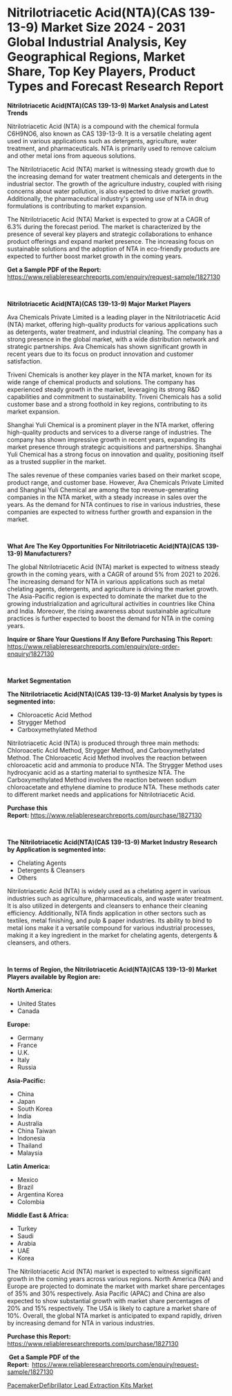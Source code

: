 <p><h1>Nitrilotriacetic Acid(NTA)(CAS 139-13-9) Market Size 2024 - 2031 Global Industrial Analysis, Key Geographical Regions, Market Share, Top Key Players, Product Types and Forecast Research Report</h1></p><p><strong>Nitrilotriacetic Acid(NTA)(CAS 139-13-9) Market Analysis and Latest Trends</strong></p>
<p><p>Nitrilotriacetic Acid (NTA) is a compound with the chemical formula C6H9NO6, also known as CAS 139-13-9. It is a versatile chelating agent used in various applications such as detergents, agriculture, water treatment, and pharmaceuticals. NTA is primarily used to remove calcium and other metal ions from aqueous solutions.</p><p>The Nitrilotriacetic Acid (NTA) market is witnessing steady growth due to the increasing demand for water treatment chemicals and detergents in the industrial sector. The growth of the agriculture industry, coupled with rising concerns about water pollution, is also expected to drive market growth. Additionally, the pharmaceutical industry's growing use of NTA in drug formulations is contributing to market expansion.</p><p>The Nitrilotriacetic Acid (NTA) Market is expected to grow at a CAGR of 6.3% during the forecast period. The market is characterized by the presence of several key players and strategic collaborations to enhance product offerings and expand market presence. The increasing focus on sustainable solutions and the adoption of NTA in eco-friendly products are expected to further boost market growth in the coming years.</p></p>
<p><strong>Get a Sample PDF of the Report:&nbsp;</strong> <a href="https://www.reliableresearchreports.com/enquiry/request-sample/1827130">https://www.reliableresearchreports.com/enquiry/request-sample/1827130</a></p>
<p>&nbsp;</p>
<p><strong>Nitrilotriacetic Acid(NTA)(CAS 139-13-9) Major Market Players</strong></p>
<p><p>Ava Chemicals Private Limited is a leading player in the Nitrilotriacetic Acid (NTA) market, offering high-quality products for various applications such as detergents, water treatment, and industrial cleaning. The company has a strong presence in the global market, with a wide distribution network and strategic partnerships. Ava Chemicals has shown significant growth in recent years due to its focus on product innovation and customer satisfaction.</p><p>Triveni Chemicals is another key player in the NTA market, known for its wide range of chemical products and solutions. The company has experienced steady growth in the market, leveraging its strong R&D capabilities and commitment to sustainability. Triveni Chemicals has a solid customer base and a strong foothold in key regions, contributing to its market expansion.</p><p>Shanghai Yuli Chemical is a prominent player in the NTA market, offering high-quality products and services to a diverse range of industries. The company has shown impressive growth in recent years, expanding its market presence through strategic acquisitions and partnerships. Shanghai Yuli Chemical has a strong focus on innovation and quality, positioning itself as a trusted supplier in the market.</p><p>The sales revenue of these companies varies based on their market scope, product range, and customer base. However, Ava Chemicals Private Limited and Shanghai Yuli Chemical are among the top revenue-generating companies in the NTA market, with a steady increase in sales over the years. As the demand for NTA continues to rise in various industries, these companies are expected to witness further growth and expansion in the market.</p></p>
<p>&nbsp;</p>
<p><strong>What Are The Key Opportunities For Nitrilotriacetic Acid(NTA)(CAS 139-13-9) Manufacturers?</strong></p>
<p><p>The global Nitrilotriacetic Acid (NTA) market is expected to witness steady growth in the coming years, with a CAGR of around 5% from 2021 to 2026. The increasing demand for NTA in various applications such as metal chelating agents, detergents, and agriculture is driving the market growth. The Asia-Pacific region is expected to dominate the market due to the growing industrialization and agricultural activities in countries like China and India. Moreover, the rising awareness about sustainable agriculture practices is further expected to boost the demand for NTA in the coming years.</p></p>
<p><strong>Inquire or Share Your Questions If Any Before Purchasing This Report:</strong> <a href="https://www.reliableresearchreports.com/enquiry/pre-order-enquiry/1827130">https://www.reliableresearchreports.com/enquiry/pre-order-enquiry/1827130</a></p>
<p>&nbsp;</p>
<p><strong>Market Segmentation</strong></p>
<p><strong>The Nitrilotriacetic Acid(NTA)(CAS 139-13-9) Market Analysis by types is segmented into:</strong></p>
<p><ul><li>Chloroacetic Acid Method</li><li>Strygger Method</li><li>Carboxymethylated Method</li></ul></p>
<p><p>Nitrilotriacetic Acid (NTA) is produced through three main methods: Chloroacetic Acid Method, Strygger Method, and Carboxymethylated Method. The Chloroacetic Acid Method involves the reaction between chloroacetic acid and ammonia to produce NTA. The Strygger Method uses hydrocyanic acid as a starting material to synthesize NTA. The Carboxymethylated Method involves the reaction between sodium chloroacetate and ethylene diamine to produce NTA. These methods cater to different market needs and applications for Nitrilotriacetic Acid.</p></p>
<p><strong>Purchase this Report:&nbsp;</strong><a href="https://www.reliableresearchreports.com/purchase/1827130">https://www.reliableresearchreports.com/purchase/1827130</a></p>
<p>&nbsp;</p>
<p><strong>The Nitrilotriacetic Acid(NTA)(CAS 139-13-9) Market Industry Research by Application is segmented into:</strong></p>
<p><ul><li>Chelating Agents</li><li>Detergents & Cleansers</li><li>Others</li></ul></p>
<p><p>Nitrilotriacetic Acid (NTA) is widely used as a chelating agent in various industries such as agriculture, pharmaceuticals, and waste water treatment. It is also utilized in detergents and cleansers to enhance their cleaning efficiency. Additionally, NTA finds application in other sectors such as textiles, metal finishing, and pulp & paper industries. Its ability to bind to metal ions make it a versatile compound for various industrial processes, making it a key ingredient in the market for chelating agents, detergents & cleansers, and others.</p></p>
<p>&nbsp;</p>
<p><strong>In terms of Region, the Nitrilotriacetic Acid(NTA)(CAS 139-13-9) Market Players available by Region are:</strong></p>
<p>
    <p> <strong> North America: </strong>
        <ul>
            <li>United States</li>
            <li>Canada</li>
        </ul>
        </p> 
    <p> <strong> Europe: </strong>
        <ul>
            <li>Germany</li>
            <li>France</li>
            <li>U.K.</li>
            <li>Italy</li>
            <li>Russia</li>
        </ul>
        </p> 
    <p> <strong> Asia-Pacific: </strong>
        <ul>
            <li>China</li>
            <li>Japan</li>
            <li>South Korea</li>
            <li>India</li>
            <li>Australia</li>
            <li>China Taiwan</li>
            <li>Indonesia</li>
            <li>Thailand</li>
            <li>Malaysia</li>
        </ul>
        </p> 
    <p> <strong> Latin America: </strong>
        <ul>
            <li>Mexico</li>
            <li>Brazil</li>
            <li>Argentina Korea</li>
            <li>Colombia</li>
        </ul>
        </p> 
    <p> <strong> Middle East & Africa: </strong>
        <ul>
            <li>Turkey</li>
            <li>Saudi</li>
            <li>Arabia</li>
            <li>UAE</li>
            <li>Korea</li>
        </ul>
    </p>
    </p>
<p><p>The Nitrilotriacetic Acid (NTA) market is expected to witness significant growth in the coming years across various regions. North America (NA) and Europe are projected to dominate the market with market share percentages of 35% and 30% respectively. Asia Pacific (APAC) and China are also expected to show substantial growth with market share percentages of 20% and 15% respectively. The USA is likely to capture a market share of 10%. Overall, the global NTA market is anticipated to expand rapidly, driven by increasing demand for NTA in various industries.</p></p>
<p><strong>Purchase this Report: </strong><a href="https://www.reliableresearchreports.com/purchase/1827130">https://www.reliableresearchreports.com/purchase/1827130</a></p>
<p>&nbsp;<strong>Get a Sample PDF of the Report:&nbsp;&nbsp;</strong><a href="https://www.reliableresearchreports.com/enquiry/request-sample/1827130">https://www.reliableresearchreports.com/enquiry/request-sample/1827130</a></p>
<p><strong></strong></p>
<p><p><a href="https://copper-carbon-84f.notion.site/PacemakerDefibrillator-Lead-Extraction-Kits-Market-Research-Report-The-Key-To-Successful-Business-S-36fe7729c57f49489641ea1ff6313e4f">PacemakerDefibrillator Lead Extraction Kits Market</a></p></p>